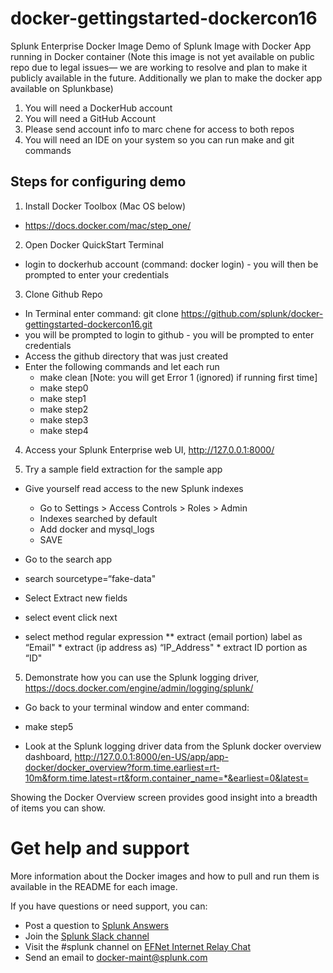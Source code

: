 # docker-gettingstarted-dockercon16

Splunk Enterprise Docker Image
Demo of Splunk Image with Docker App running in Docker container (Note this image is not yet available on public repo due to legal issues— we are working to resolve and plan to make it publicly available in the future. Additionally we plan to make the docker app available on Splunkbase)
1) You will need a DockerHub account
2) You will need a GitHub Account
3) Please send account info to marc chene for access to both repos
4) You will need an IDE on your system so you can run make and git commands
 
## Steps for configuring demo
1. Install Docker Toolbox (Mac OS below)
 * https://docs.docker.com/mac/step_one/

2. Open Docker QuickStart Terminal
 * login to dockerhub account (command: docker login) - you will then be prompted to enter your credentials

3. Clone Github Repo
 * In Terminal enter command: 
git clone https://github.com/splunk/docker-gettingstarted-dockercon16.git
  * you will be prompted to login to github - you will be prompted to enter credentials
  * Access the github directory that was just created
 * Enter the following commands and let each run
   * make clean [Note: you will get Error 1 (ignored) if running first time]
   * make step0
   * make step1
   * make step2
   * make step3
   * make step4

4. Access your Splunk Enterprise web UI, http://127.0.0.1:8000/

5. Try a sample field extraction for the sample app
 * Give yourself read access to the new Splunk indexes
   * Go to Settings > Access Controls > Roles > Admin
   * Indexes searched by default
   * Add docker and mysql_logs
   * SAVE

 * Go to the search app
  * search sourcetype=“fake-data"
  * Select Extract new fields
   * select event click next
   * select method regular expression
   ** extract (email portion) label as “Email"
    * extract (ip address as) “IP_Address"
    * extract ID portion as “ID"

5. Demonstrate how you can use the Splunk logging driver, https://docs.docker.com/engine/admin/logging/splunk/
 * Go back to your terminal window and enter command: 
  * make step5 

 * Look at the Splunk logging driver data from the Splunk docker overview dashboard, http://127.0.0.1:8000/en-US/app/app-docker/docker_overview?form.time.earliest=rt-10m&form.time.latest=rt&form.container_name=*&earliest=0&latest=

Showing the Docker Overview screen provides good insight into a breadth of items you can show.

# Get help and support

More information about the Docker images and how to pull and run them is available in the README for each image.

If you have questions or need support, you can:
* Post a question to [Splunk Answers](http://answers.splunk.com)
* Join the [Splunk Slack channel](http://splunk-usergroups.slack.com)
* Visit the #splunk channel on [EFNet Internet Relay Chat](http://www.efnet.org)
* Send an email to [docker-maint@splunk.com](mailto:docker-maint@splunk.com)
